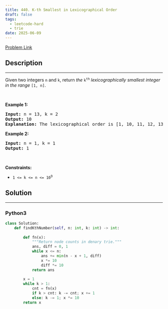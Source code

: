 ```yaml
---
title: 440. K-th Smallest in Lexicographical Order
draft: false
tags: 
  - leetcode-hard
  - trie
date: 2025-06-09
---
```


[Problem Link](https://leetcode.com/problems/k-th-smallest-in-lexicographical-order/)

## Description

---
<p>Given two integers <code>n</code> and <code>k</code>, return <em>the</em> <code>k<sup>th</sup></code> <em>lexicographically smallest integer in the range</em> <code>[1, n]</code>.</p>

<p>&nbsp;</p>
<p><strong class="example">Example 1:</strong></p>

<pre>
<strong>Input:</strong> n = 13, k = 2
<strong>Output:</strong> 10
<strong>Explanation:</strong> The lexicographical order is [1, 10, 11, 12, 13, 2, 3, 4, 5, 6, 7, 8, 9], so the second smallest number is 10.
</pre>

<p><strong class="example">Example 2:</strong></p>

<pre>
<strong>Input:</strong> n = 1, k = 1
<strong>Output:</strong> 1
</pre>

<p>&nbsp;</p>
<p><strong>Constraints:</strong></p>

<ul>
	<li><code>1 &lt;= k &lt;= n &lt;= 10<sup>9</sup></code></li>
</ul>


## Solution

---
### Python3
``` py title='k-th-smallest-in-lexicographical-order'
class Solution:
    def findKthNumber(self, n: int, k: int) -> int:
                
        def fn(x): 
            """Return node counts in denary trie."""
            ans, diff = 0, 1
            while x <= n: 
                ans += min(n - x + 1, diff)
                x *= 10 
                diff *= 10 
            return ans 
        
        x = 1
        while k > 1: 
            cnt = fn(x)
            if k > cnt: k -= cnt; x += 1
            else: k -= 1; x *= 10 
        return x
```

